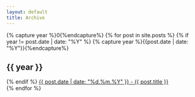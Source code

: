 ```yaml
---
layout: default
title: Archive
---
```


{% capture year %}0{%endcapture%}
{% for post in site.posts %}
  {% if year != post.date | date: "%Y" %}
  {% capture year %}{{post.date | date: "%Y"}}{%endcapture%}
  <h2>{{ year }}</h2>
  {% endif %}
  <a href="{{post.url}}">{{ post.date | date: "%d.%m.%Y" }} - {{ post.title }}</a><br>
{% endfor %}
